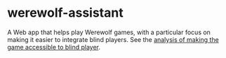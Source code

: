 werewolf-assistant
==================

A Web app that helps play Werewolf games, with a particular focus on making it easier to integrate blind players. See the [analysis of making the game accessible to blind player](https://github.com/dontcallmedom/werewolf-assistant/wiki/Blind-accessible-play-script).